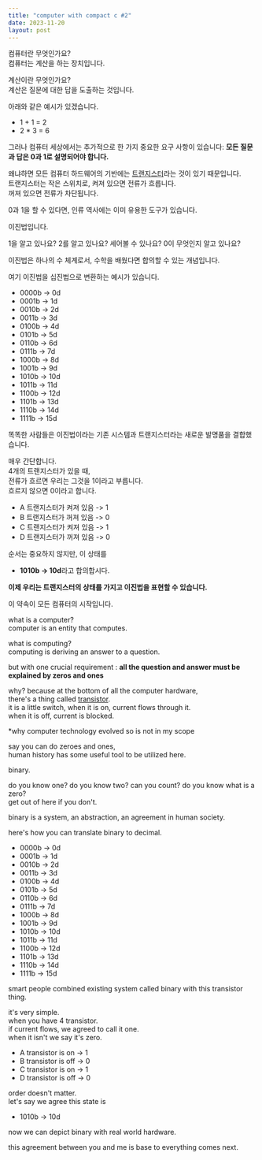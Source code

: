 ```yaml
---
title: "computer with compact c #2"
date: 2023-11-20
layout: post
---
```


컴퓨터란 무엇인가요?  
컴퓨터는 계산을 하는 장치입니다.  
  
계산이란 무엇인가요?  
계산은 질문에 대한 답을 도출하는 것입니다.  
  
아래와 같은 예시가 있겠습니다.  
- 1 + 1 = 2  
- 2 * 3 = 6  
  
그러나 컴퓨터 세상에서는 추가적으로 한 가지 중요한 요구 사항이 있습니다: **모든 질문과 답은 0과 1로 설명되어야 합니다.**  
  
왜냐하면 모든 컴퓨터 하드웨어의 기반에는 [트랜지스터]([https://en.wikipedia.org/wiki/Transister](https://en.wikipedia.org/wiki/Transistor)https://en.wikipedia.org/wiki/Transistor)라는 것이 있기 때문입니다.  
트랜지스터는 작은 스위치로, 켜져 있으면 전류가 흐릅니다.  
꺼져 있으면 전류가 차단됩니다.  
  
0과 1을 할 수 있다면, 인류 역사에는 이미 유용한 도구가 있습니다.  
  
이진법입니다.  
  
1을 알고 있나요? 2를 알고 있나요? 세어볼 수 있나요? 0이 무엇인지 알고 있나요?  
  
이진법은 하나의 수 체계로서, 수학을 배웠다면 합의할 수 있는 개념입니다.  
  
여기 이진법을 십진법으로 변환하는 예시가 있습니다.  
- 0000b -> 0d  
- 0001b -> 1d  
- 0010b -> 2d  
- 0011b -> 3d  
- 0100b -> 4d  
- 0101b -> 5d  
- 0110b -> 6d  
- 0111b -> 7d  
- 1000b -> 8d  
- 1001b -> 9d  
- 1010b -> 10d  
- 1011b -> 11d  
- 1100b -> 12d  
- 1101b -> 13d  
- 1110b -> 14d  
- 1111b -> 15d  

    
똑똑한 사람들은 이진법이라는 기존 시스템과 트랜지스터라는 새로운 발명품을 결합했습니다.  
  
매우 간단합니다.  
4개의 트랜지스터가 있을 때,  
전류가 흐르면 우리는 그것을 1이라고 부릅니다.  
흐르지 않으면 0이라고 합니다.  
  
- A 트랜지스터가 켜져 있음 -> 1  
- B 트랜지스터가 꺼져 있음 -> 0  
- C 트랜지스터가 켜져 있음 -> 1  
- D 트랜지스터가 꺼져 있음 -> 0  
  
순서는 중요하지 않지만, 이 상태를  
- **1010b -> 10d**라고 합의합시다.  
  
**이제 우리는 트랜지스터의 상태를 가지고 이진법을 표현할 수 있습니다.**  
  
이 약속이 모든 컴퓨터의 시작입니다.  
  
what is a computer?  
computer is an entity that computes.  
  
what is computing?  
computing is deriving an answer to a question.  
  
but with one crucial requirement : **all the question and answer must be explained by zeros and ones**  
 
why? because at the bottom of all the computer hardware,   
there's a thing called [transistor]([https://en.wikipedia.org/wiki/Transister](https://en.wikipedia.org/wiki/Transistor)https://en.wikipedia.org/wiki/Transistor).  
it is a little switch, when it is on, current flows through it.  
when it is off, current is blocked.  
  
*why computer technology evolved so is not in my scope  
  
say you can do zeroes and ones,   
human history has some useful tool to be utilized here.  
  
binary.  
  
do you know one? do you know two? can you count? do you know what is a zero?  
get out of here if you don't.  
  
binary is a system, an abstraction, an agreement in human society.  
  
here's how you can translate binary to decimal.  
- 0000b -> 0d  
- 0001b -> 1d  
- 0010b -> 2d  
- 0011b -> 3d  
- 0100b -> 4d  
- 0101b -> 5d  
- 0110b -> 6d  
- 0111b -> 7d  
- 1000b -> 8d  
- 1001b -> 9d  
- 1010b -> 10d  
- 1011b -> 11d  
- 1100b -> 12d  
- 1101b -> 13d  
- 1110b -> 14d  
- 1111b -> 15d  
  
smart people combined existing system called binary with this transistor thing.  
  
it's very simple.  
when you have 4 transistor.  
if current flows, we agreed to call it one.  
when it isn't we say it's zero.  
  
- A transistor is on  -> 1  
- B transistor is off -> 0  
- C transistor is on  -> 1  
- D transistor is off -> 0  
  
order doesn't matter.  
let's say we agree this state is   
- 1010b -> 10d  
  
now we can depict binary with real world hardware.  
  
this agreement between you and me is base to everything comes next.  

  

